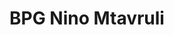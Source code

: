 ---
title: BPG Nino Mtavruli
transform: 1
desktop: http://fonts.ge/ka/font/143/BPG-Nino-Mtavruli
---